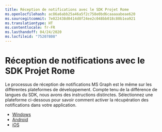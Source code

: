 ```yaml
---
title: Réception de notifications avec le SDK Projet Rome
ms.openlocfilehash: ac86a6abb25a46a5f2c758e0bd6caaaaabeae620
ms.sourcegitcommit: 7e022438d0414d8f24ee2c048bb018c80b1ea921
ms.translationtype: HT
ms.contentlocale: fr-FR
ms.lasthandoff: 04/24/2020
ms.locfileid: "75207808"
---
```

# <a name="receiving-notifications-using-the-project-rome-sdk"></a>Réception de notifications avec le SDK Projet Rome

Le processus de réception de notifications MS Graph est le même sur les différentes plateformes de développement. Compte tenu de la différence de langues du SDK, nous avons des instructions distinctes. Sélectionnez une plateforme ci-dessous pour savoir comment activer la récupération des notifications dans votre application.

* [Windows](how-to-guide-for-windows.md)
* [Android](how-to-guide-for-android.md)
* [iOS](how-to-guide-for-ios.md)